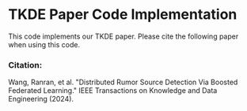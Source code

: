 # TKDE Paper Code Implementation

This code implements our TKDE paper. Please cite the following paper when using this code.

### Citation:
Wang, Ranran, et al. "Distributed Rumor Source Detection Via Boosted Federated Learning." IEEE Transactions on Knowledge and Data Engineering (2024).
